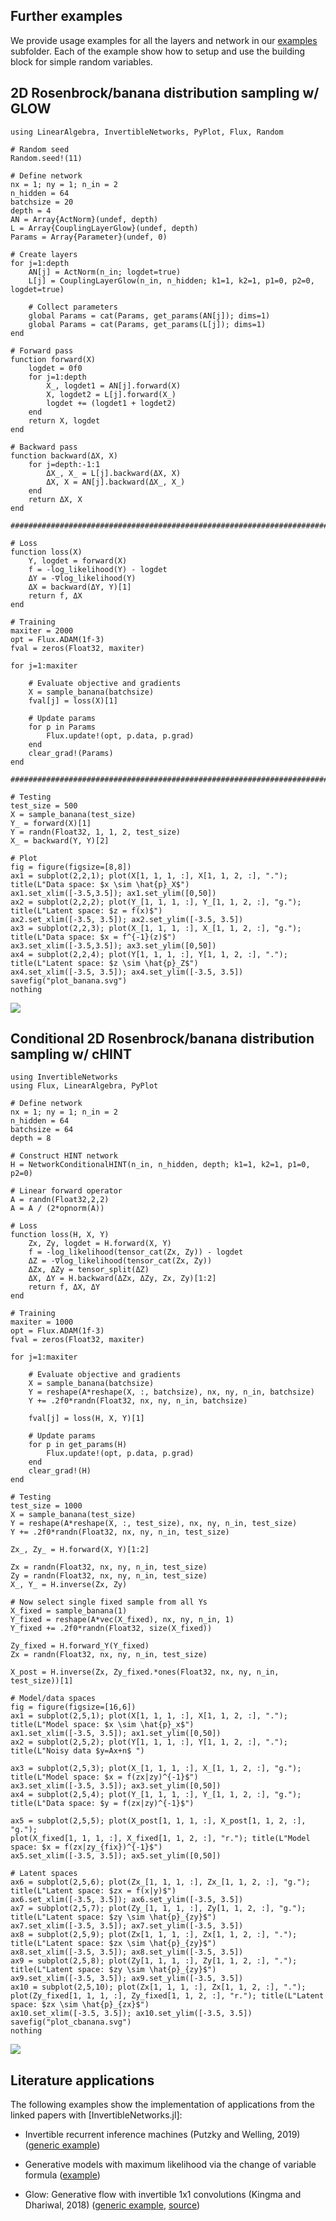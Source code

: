 ## Further examples

We provide usage examples for all the layers and network in our [examples](https://github.com/slimgroup/InvertibleNetworks.jl/tree/master/examples) subfolder. Each of the example show how to setup and use the building block for simple random variables.

## 2D Rosenbrock/banana distribution sampling w/ GLOW

```@example banana
using LinearAlgebra, InvertibleNetworks, PyPlot, Flux, Random

# Random seed
Random.seed!(11)

# Define network
nx = 1; ny = 1; n_in = 2
n_hidden = 64
batchsize = 20
depth = 4
AN = Array{ActNorm}(undef, depth)
L = Array{CouplingLayerGlow}(undef, depth)
Params = Array{Parameter}(undef, 0)

# Create layers
for j=1:depth
    AN[j] = ActNorm(n_in; logdet=true)
    L[j] = CouplingLayerGlow(n_in, n_hidden; k1=1, k2=1, p1=0, p2=0, logdet=true)

    # Collect parameters
    global Params = cat(Params, get_params(AN[j]); dims=1)
    global Params = cat(Params, get_params(L[j]); dims=1)
end

# Forward pass
function forward(X)
    logdet = 0f0
    for j=1:depth
        X_, logdet1 = AN[j].forward(X)
        X, logdet2 = L[j].forward(X_)
        logdet += (logdet1 + logdet2)
    end
    return X, logdet
end

# Backward pass
function backward(ΔX, X)
    for j=depth:-1:1
        ΔX_, X_ = L[j].backward(ΔX, X)
        ΔX, X = AN[j].backward(ΔX_, X_)
    end
    return ΔX, X
end

####################################################################################################

# Loss
function loss(X)
    Y, logdet = forward(X)
    f = -log_likelihood(Y) - logdet
    ΔY = -∇log_likelihood(Y)
    ΔX = backward(ΔY, Y)[1]
    return f, ΔX
end

# Training
maxiter = 2000
opt = Flux.ADAM(1f-3)
fval = zeros(Float32, maxiter)

for j=1:maxiter

    # Evaluate objective and gradients
    X = sample_banana(batchsize)
    fval[j] = loss(X)[1]

    # Update params
    for p in Params
        Flux.update!(opt, p.data, p.grad)
    end
    clear_grad!(Params)
end

####################################################################################################

# Testing
test_size = 500
X = sample_banana(test_size)
Y_ = forward(X)[1]
Y = randn(Float32, 1, 1, 2, test_size)
X_ = backward(Y, Y)[2]

# Plot
fig = figure(figsize=[8,8])
ax1 = subplot(2,2,1); plot(X[1, 1, 1, :], X[1, 1, 2, :], "."); title(L"Data space: $x \sim \hat{p}_X$")
ax1.set_xlim([-3.5,3.5]); ax1.set_ylim([0,50])
ax2 = subplot(2,2,2); plot(Y_[1, 1, 1, :], Y_[1, 1, 2, :], "g."); title(L"Latent space: $z = f(x)$")
ax2.set_xlim([-3.5, 3.5]); ax2.set_ylim([-3.5, 3.5])
ax3 = subplot(2,2,3); plot(X_[1, 1, 1, :], X_[1, 1, 2, :], "g."); title(L"Data space: $x = f^{-1}(z)$")
ax3.set_xlim([-3.5,3.5]); ax3.set_ylim([0,50])
ax4 = subplot(2,2,4); plot(Y[1, 1, 1, :], Y[1, 1, 2, :], "."); title(L"Latent space: $z \sim \hat{p}_Z$")
ax4.set_xlim([-3.5, 3.5]); ax4.set_ylim([-3.5, 3.5])
savefig("plot_banana.svg")
nothing
```
![](plot_banana.svg)





## Conditional 2D Rosenbrock/banana distribution sampling w/ cHINT

```@example cbanana
using InvertibleNetworks
using Flux, LinearAlgebra, PyPlot

# Define network
nx = 1; ny = 1; n_in = 2
n_hidden = 64
batchsize = 64
depth = 8

# Construct HINT network
H = NetworkConditionalHINT(n_in, n_hidden, depth; k1=1, k2=1, p1=0, p2=0)

# Linear forward operator
A = randn(Float32,2,2)
A = A / (2*opnorm(A))

# Loss
function loss(H, X, Y)
    Zx, Zy, logdet = H.forward(X, Y)
    f = -log_likelihood(tensor_cat(Zx, Zy)) - logdet
    ΔZ = -∇log_likelihood(tensor_cat(Zx, Zy))
    ΔZx, ΔZy = tensor_split(ΔZ)
    ΔX, ΔY = H.backward(ΔZx, ΔZy, Zx, Zy)[1:2]
    return f, ΔX, ΔY
end

# Training
maxiter = 1000
opt = Flux.ADAM(1f-3)
fval = zeros(Float32, maxiter)

for j=1:maxiter

    # Evaluate objective and gradients
    X = sample_banana(batchsize)
    Y = reshape(A*reshape(X, :, batchsize), nx, ny, n_in, batchsize)
    Y += .2f0*randn(Float32, nx, ny, n_in, batchsize)

    fval[j] = loss(H, X, Y)[1]

    # Update params
    for p in get_params(H)
        Flux.update!(opt, p.data, p.grad)
    end
    clear_grad!(H)
end

# Testing
test_size = 1000
X = sample_banana(test_size)
Y = reshape(A*reshape(X, :, test_size), nx, ny, n_in, test_size)
Y += .2f0*randn(Float32, nx, ny, n_in, test_size)

Zx_, Zy_ = H.forward(X, Y)[1:2]

Zx = randn(Float32, nx, ny, n_in, test_size)
Zy = randn(Float32, nx, ny, n_in, test_size)
X_, Y_ = H.inverse(Zx, Zy)

# Now select single fixed sample from all Ys
X_fixed = sample_banana(1)
Y_fixed = reshape(A*vec(X_fixed), nx, ny, n_in, 1)
Y_fixed += .2f0*randn(Float32, size(X_fixed))

Zy_fixed = H.forward_Y(Y_fixed)
Zx = randn(Float32, nx, ny, n_in, test_size)

X_post = H.inverse(Zx, Zy_fixed.*ones(Float32, nx, ny, n_in, test_size))[1]

# Model/data spaces
fig = figure(figsize=[16,6])
ax1 = subplot(2,5,1); plot(X[1, 1, 1, :], X[1, 1, 2, :], "."); title(L"Model space: $x \sim \hat{p}_x$")
ax1.set_xlim([-3.5, 3.5]); ax1.set_ylim([0,50])
ax2 = subplot(2,5,2); plot(Y[1, 1, 1, :], Y[1, 1, 2, :], "."); title(L"Noisy data $y=Ax+n$ ")

ax3 = subplot(2,5,3); plot(X_[1, 1, 1, :], X_[1, 1, 2, :], "g."); title(L"Model space: $x = f(zx|zy)^{-1}$")
ax3.set_xlim([-3.5, 3.5]); ax3.set_ylim([0,50])
ax4 = subplot(2,5,4); plot(Y_[1, 1, 1, :], Y_[1, 1, 2, :], "g."); title(L"Data space: $y = f(zx|zy)^{-1}$")

ax5 = subplot(2,5,5); plot(X_post[1, 1, 1, :], X_post[1, 1, 2, :], "g."); 
plot(X_fixed[1, 1, 1, :], X_fixed[1, 1, 2, :], "r."); title(L"Model space: $x = f(zx|zy_{fix})^{-1}$")
ax5.set_xlim([-3.5, 3.5]); ax5.set_ylim([0,50])

# Latent spaces
ax6 = subplot(2,5,6); plot(Zx_[1, 1, 1, :], Zx_[1, 1, 2, :], "g."); title(L"Latent space: $zx = f(x|y)$")
ax6.set_xlim([-3.5, 3.5]); ax6.set_ylim([-3.5, 3.5])
ax7 = subplot(2,5,7); plot(Zy_[1, 1, 1, :], Zy[1, 1, 2, :], "g."); title(L"Latent space: $zy \sim \hat{p}_{zy}$")
ax7.set_xlim([-3.5, 3.5]); ax7.set_ylim([-3.5, 3.5])
ax8 = subplot(2,5,9); plot(Zx[1, 1, 1, :], Zx[1, 1, 2, :], ".");  title(L"Latent space: $zx \sim \hat{p}_{zy}$")
ax8.set_xlim([-3.5, 3.5]); ax8.set_ylim([-3.5, 3.5])
ax9 = subplot(2,5,8); plot(Zy[1, 1, 1, :], Zy[1, 1, 2, :], "."); title(L"Latent space: $zy \sim \hat{p}_{zy}$")
ax9.set_xlim([-3.5, 3.5]); ax9.set_ylim([-3.5, 3.5])
ax10 = subplot(2,5,10); plot(Zx[1, 1, 1, :], Zx[1, 1, 2, :], "."); 
plot(Zy_fixed[1, 1, 1, :], Zy_fixed[1, 1, 2, :], "r."); title(L"Latent space: $zx \sim \hat{p}_{zx}$")
ax10.set_xlim([-3.5, 3.5]); ax10.set_ylim([-3.5, 3.5])
savefig("plot_cbanana.svg")
nothing
```
![](plot_cbanana.svg)









## Literature applications

The following examples show the implementation of applications from the linked papers with [InvertibleNetworks.jl]:

- Invertible recurrent inference machines (Putzky and Welling, 2019) ([generic example](https://github.com/slimgroup/InvertibleNetworks.jl/tree/master/examples/networks/network_irim.jl))

- Generative models with maximum likelihood via the change of variable formula ([example](https://github.com/slimgroup/InvertibleNetworks.jl/tree/master/examples/applications/application_glow_banana_dist.jl))

- Glow: Generative flow with invertible 1x1 convolutions (Kingma and Dhariwal, 2018) ([generic example](https://github.com/slimgroup/InvertibleNetworks.jl/tree/master/examples/networks/network_glow.jl), [source](https://github.com/slimgroup/InvertibleNetworks.jl/tree/master/src/networks/invertible_network_glow.jl))
